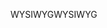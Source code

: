 <span data-ttu-id="f7c92-101">WYSIWYG</span><span class="sxs-lookup"><span data-stu-id="f7c92-101">WYSIWYG</span></span>
